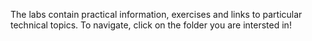 The labs contain practical information, exercises and links to particular technical topics. To navigate, click on the folder you are intersted in!
